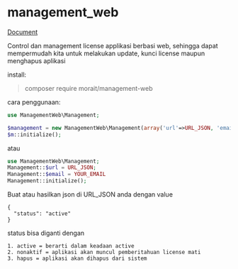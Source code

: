 ﻿# management_web
[Document](https://andtho89.github.io/management_web/)

Control dan management license applikasi berbasi web, sehingga dapat mempermudah kita untuk melakukan update, kunci license maupun menghapus aplikasi

install:
>composer require morait/management-web


cara penggunaan:
```php
use ManagementWeb\Management;

$management = new ManagementWeb\Management(array('url'=>URL_JSON, 'email'=>YOUR_EMAIL));
$m::initialize();
```

atau

```php
use ManagementWeb\Management;
Management::$url = URL_JSON;
Management::$email = YOUR_EMAIL
Management::initialize();
```

Buat atau hasilkan json di URL_JSON anda dengan value
```
{
  "status": "active" 
}
```

status bisa diganti dengan
```
1. active = berarti dalam keadaan active
2. nonaktif = aplikasi akan muncul pemberitahuan license mati
3. hapus = aplikasi akan dihapus dari sistem
```